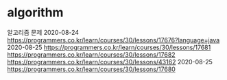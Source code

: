﻿# algorithm
알고리즘 문제
2020-08-24  https://programmers.co.kr/learn/courses/30/lessons/17676?language=java
2020-08-25  https://programmers.co.kr/learn/courses/30/lessons/17681
	    https://programmers.co.kr/learn/courses/30/lessons/17682
	    https://programmers.co.kr/learn/courses/30/lessons/43162
2020-08-25  https://programmers.co.kr/learn/courses/30/lessons/17680            
